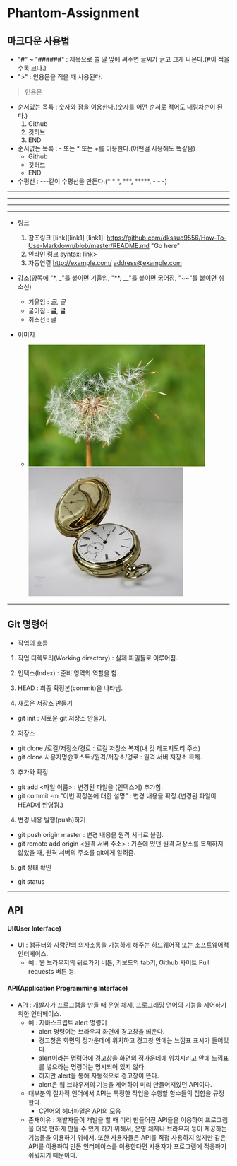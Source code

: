 # Phantom-Assignment

## 마크다운 사용법
- "#" ~ "######" : 제목으로 쓸 말 앞에 써주면 글씨가 굵고 크게 나온다.(#이 적을수록 크다.)
- ">" : 인용문을 적을 때 사용된다.
> 인용문
- 순서있는 목록 : 숫자와 점을 이용한다.(숫자를 어떤 순서로 적어도 내림차순이 된다.)
    1. Github
    2. 깃허브
    3. END
- 순서없는 목록 : - 또는 * 또는 +를 이용한다.(어떤걸 사용해도 똑같음)
    - Github
    * 깃허브
    + END
- 수평선 : ---같이 수평선을 만든다.(* * *, ***, *****, - - -)
***
* * *
*****
- - -
- 링크
    1. 참조링크
  [link][link1]
  [link1]: https://github.com/dkssud9556/How-To-Use-Markdown/blob/master/README.md "Go here"
    2. 인라인 링크
  syntax: [link](https://github.com/dkssud9556/How-To-Use-Markdown/blob/master/README.md)>
    3. 자동연결
  <http://example.com/>
  <address@example.com>
- 강조(양쪽에 "*, _"를 붙이면 기울임, "**, __"를 붙이면 굵어짐, "~~"를 붙이면 취소선)
    + 기울임 : *글*, _글_
    + 굶어짐 : **글**, __글__
    + 취소선 : ~~글~~
  
- 이미지
    - ![Alt text](./first.jpg)
      ![Alt text](./watch.jpg "Watchsmallclock")
---
## Git 명령어
- 작업의 흐름
 1. 작업 디렉토리(Working directory) : 실제 파일들로 이루어짐.
 2. 인덱스(Index) : 준비 영역의 역할을 함.
 3. HEAD : 최종 확정본(commit)을 나타냄.
 
1. 새로운 저장소 만들기
 - git init : 새로운 git 저장소 만들기.
2. 저장소 
 - git clone /로컬/저장소/경로 : 로컬 저장소 복제(내 깃 레포지토리 주소)
 - git clone 사용자명@호스트:/원격/저장소/경로 : 원격 서버 저장소 복제.
3. 추가와 확정
 - git add <파일 이름> : 변경된 파일을 (인덱스에) 추가함.
 - git commit -m "이번 확정본에 대한 설명" : 변경 내용을 확정.(변경된 파일이 HEAD에 반영됨.)
4. 변경 내용 발행(push)하기
 - git push origin master : 변경 내용을 원격 서버로 올림.
 - git remote add origin <원격 서버 주소> : 기존에 있던 원격 저장소를 복제하지 않았을 때, 원격 서버의 주소를 git에게 알려줌.
5. git 상태 확인
 - git status
---
## API
#### UI(User Interface)
- UI : 컴퓨터와 사람간의 의사소통을 가능하게 해주는 하드웨어적 또는 소프트웨어적 인터페이스.
  - 예 : 웹 브라우저의 뒤로가기 버튼, 키보드의 tab키, Github 사이트 Pull requests 버튼 등.
#### API(Application Programming Interface)
- API : 개발자가 프로그램을 만들 때 운영 체제, 프로그래밍 언어의 기능을 제어하기 위한 인터페이스.
  - 예 : 자바스크립트 alert 명령어
    - alert 명령어는 브라우저 화면에 경고창을 띄운다.
    - 경고창은 화면의 정가운데에 위치하고 경고창 안에는 느낌표 표시가 들어있다.
    - alert이라는 명령어에 경고창을 화면의 정가운데에 위치시키고 안에 느낌표를 넣으라는 명령어는 명시되어 있지 않다.
    - 하지만 alert을 통해 자동적으로 경고창이 뜬다.
    - alert은 웹 브라우저의 기능을 제어하여 미리 만들어져있던 API이다.
  - 대부분의 절차적 언어에서 API는 특정한 작업을 수행할 함수들의 집합을 규정한다.
    - C언어의 헤더파일은 API의 모음
  - 존재이유 : 개발자들이 개발을 할 때 미리 만들어진 API들을 이용하여 프로그램을 더욱 편하게 만들 수 있게 하기 위해서, 운영 체제나 브라우저 등이 제공하는 기능들을 이용하기 위해서. 또한 사용자들은 API를 직접 사용하지 않지만 같은 API를 이용하여 만든 인터페이스를 이용한다면 사용자가 프로그램에 적응하기 쉬워지기 때문이다.
  

